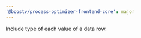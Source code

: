 ```yaml
---
'@boostv/process-optimizer-frontend-core': major
---
```


Include type of each value of a data row.

